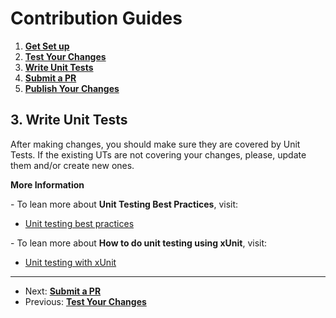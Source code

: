 # Contribution Guides

1. **[Get Set up](<1. get-set-up.md>)**
2. **[Test Your Changes](<2. test-your-changes.md>)**
3. **[Write Unit Tests](<3. write-unit-tests.md>)**
4. **[Submit a PR](<4. submit-a-pr.md>)**
5. **[Publish Your Changes](<5. publish-your-changes.md>)**

## 3. Write Unit Tests

After making changes, you should make sure they are covered by Unit Tests. If the existing UTs are not covering your changes, please, update them and/or create new ones.

**More Information**

\- To lean more about **Unit Testing Best Practices**, visit:

 - [Unit testing best practices](https://docs.microsoft.com/dotnet/core/testing/unit-testing-best-practices)

\- To lean more about **How to do unit testing using xUnit**, visit:

- [Unit testing with xUnit](https://docs.microsoft.com/dotnet/core/testing/unit-testing-with-dotnet-test)

---

- Next: **[Submit a PR](<4. submit-a-pr.md>)**
- Previous: **[Test Your Changes](<2. test-your-changes.md>)**
